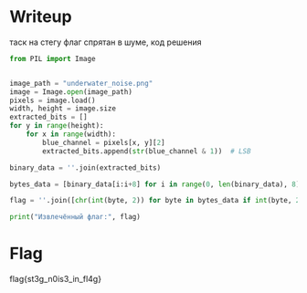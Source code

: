 # Writeup

таск на стегу флаг спрятан в шуме, код решения 

``` Python
from PIL import Image


image_path = "underwater_noise.png"
image = Image.open(image_path)
pixels = image.load()
width, height = image.size
extracted_bits = []
for y in range(height):
    for x in range(width):
        blue_channel = pixels[x, y][2]
        extracted_bits.append(str(blue_channel & 1))  # LSB

binary_data = ''.join(extracted_bits)

bytes_data = [binary_data[i:i+8] for i in range(0, len(binary_data), 8)]

flag = ''.join([chr(int(byte, 2)) for byte in bytes_data if int(byte, 2) != 0])

print("Извлечённый флаг:", flag)
```

# Flag

flag{st3g_n0is3_in_fl4g}
